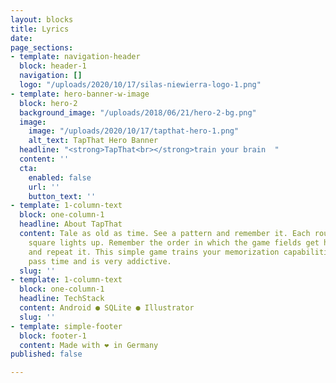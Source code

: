 ```yaml
---
layout: blocks
title: Lyrics
date: 
page_sections:
- template: navigation-header
  block: header-1
  navigation: []
  logo: "/uploads/2020/10/17/silas-niewierra-logo-1.png"
- template: hero-banner-w-image
  block: hero-2
  background_image: "/uploads/2018/06/21/hero-2-bg.png"
  image:
    image: "/uploads/2020/10/17/tapthat-hero-1.png"
    alt_text: TapThat Hero Banner
  headline: "<strong>TapThat<br></strong>train your brain  "
  content: ''
  cta:
    enabled: false
    url: ''
    button_text: ''
- template: 1-column-text
  block: one-column-1
  headline: About TapThat
  content: Tale as old as time. See a pattern and remember it. Each round one more
    square lights up. Remember the order in which the game fields get highlighted
    and repeat it. This simple game trains your memorization capabilities, helps to
    pass time and is very addictive.
  slug: ''
- template: 1-column-text
  block: one-column-1
  headline: TechStack
  content: Android ● SQLite ● Illustrator
  slug: ''
- template: simple-footer
  block: footer-1
  content: Made with ❤︎ in Germany
published: false

---
```

